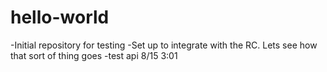 # hello-world
-Initial repository for testing
-Set up to integrate with the RC. Lets see how that sort of thing goes
-test api 8/15 3:01
